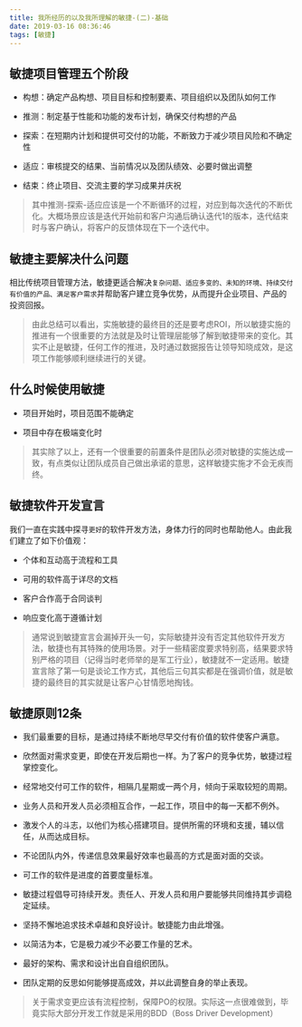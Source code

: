 ```yaml
---
title: 我所经历的以及我所理解的敏捷-(二)-基础
date: 2019-03-16 08:36:46
tags: [敏捷]
---
```


## 敏捷项目管理五个阶段

- 构想：确定产品构想、项目目标和控制要素、项目组织以及团队如何工作

- 推测：制定基于性能和功能的发布计划，确保交付构想的产品

- 探索：在短期内计划和提供可交付的功能，不断致力于减少项目风险和不确定性

- 适应：审核提交的结果、当前情况以及团队绩效、必要时做出调整
<!-- more -->
- 结束：终止项目、交流主要的学习成果并庆祝

> 其中推测-探索-适应应该是一个不断循环的过程，对应到每次迭代的不断优化。大概场景应该是迭代开始前和客户沟通后确认迭代1的版本，迭代结束时与客户确认，将客户的反馈体现在下一个迭代中。

## 敏捷主要解决什么问题

相比传统项目管理方法，敏捷更适合解决`复杂问题、适应多变的、未知的环境、持续交付有价值的产品、满足客户需求`并帮助客户建立竞争优势，从而提升企业项目、产品的投资回报。

> 由此总结可以看出，实施敏捷的最终目的还是要考虑ROI，所以敏捷实施的推进有一个很重要的方法就是及时让管理层能够了解到敏捷带来的变化。其实不止是敏捷，任何工作的推进，及时通过数据报告让领导知晓成效，是这项工作能够顺利继续进行的关键。

## 什么时候使用敏捷

- 项目开始时，项目范围不能确定

- 项目中存在极端变化时

> 其实除了以上，还有一个很重要的前置条件是团队必须对敏捷的实施达成一致，有点类似让团队成员自己做出承诺的意思，这样敏捷实施才不会无疾而终。

## 敏捷软件开发宣言

我们一直在实践中探寻`更好`的软件开发方法，身体力行的同时也帮助他人。由此我们建立了如下价值观：

- 个体和互动高于流程和工具

- 可用的软件高于详尽的文档

- 客户合作高于合同谈判

- 响应变化高于遵循计划

> 通常说到敏捷宣言会漏掉开头一句，实际敏捷并没有否定其他软件开发方法，敏捷也有其特殊的使用场景。对于一些精密度要求特别高，结果要求特别严格的项目（记得当时老师举的是军工行业），敏捷就不一定适用。敏捷宣言除了第一句是谈论工作方式，其他后三句其实都是在强调价值，就是敏捷的最终目的其实就是让客户心甘情愿地掏钱。

## 敏捷原则12条

- 我们最重要的目标，是通过持续不断地尽早交付有价值的软件使客户满意。

- 欣然面对需求变更，即使在开发后期也一样。为了客户的竞争优势，敏捷过程掌控变化。

- 经常地交付可工作的软件，相隔几星期或一两个月，倾向于采取较短的周期。

- 业务人员和开发人员必须相互合作，一起工作，项目中的每一天都不例外。

- 激发个人的斗志，以他们为核心搭建项目。提供所需的环境和支援，辅以信任，从而达成目标。

- 不论团队内外，传递信息效果最好效率也最高的方式是面对面的交谈。

- 可工作的软件是进度的首要度量标准。

- 敏捷过程倡导可持续开发。责任人、开发人员和用户要能够共同维持其步调稳定延续。

- 坚持不懈地追求技术卓越和良好设计。敏捷能力由此增强。

- 以简洁为本，它是极力减少不必要工作量的艺术。

- 最好的架构、需求和设计出自自组织团队。

- 团队定期的反思如何能够提高成效，并以此调整自身的举止表现。

> 关于需求变更应该有流程控制，保障PO的权限。实际这一点很难做到，毕竟实际大部分开发工作就是采用的BDD（Boss Driver Development）